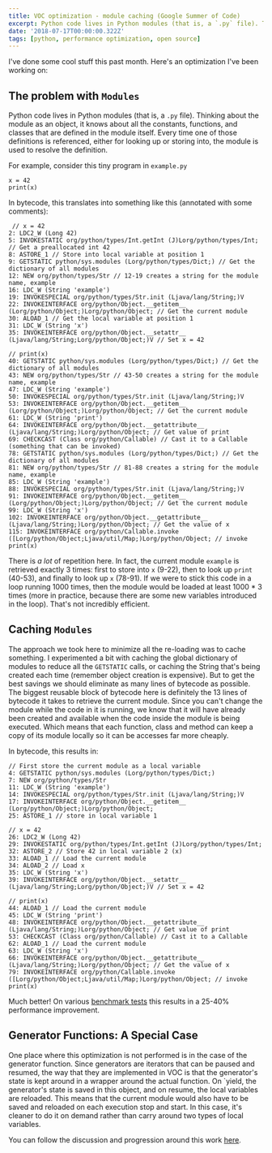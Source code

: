```yaml
---
title: VOC optimization - module caching (Google Summer of Code)
excerpt: Python code lives in Python modules (that is, a `.py` file). Thinking about the module as an object, it knows about all the constants, functions, and classes that are defined in the module itself. Every time one of those definitions is referenced, either for looking up or storing into, the module is used to resolve the definition...
date: '2018-07-17T00:00:00.322Z'
tags: [python, performance optimization, open source]
---
```


I've done some cool stuff this past month. Here's an optimization I've been working on:

## The problem with `Modules`

Python code lives in Python modules (that is, a `.py` file). Thinking about the module as an object, it knows about all the constants, functions, and classes that are defined in the module itself. Every time one of those definitions is referenced, either for looking up or storing into, the module is used to resolve the definition.

For example, consider this tiny program in `example.py`

```
x = 42
print(x)
```

 In bytecode, this translates into something like this (annotated with some comments):

```
 // x = 42
2: LDC2_W (Long 42)
5: INVOKESTATIC org/python/types/Int.getInt (J)Lorg/python/types/Int; // Get a preallocated int 42
8: ASTORE_1 // Store into local variable at position 1
9: GETSTATIC python/sys.modules (Lorg/python/types/Dict;) // Get the dictionary of all modules
12: NEW org/python/types/Str // 12-19 creates a string for the module name, example
16: LDC_W (String 'example')
19: INVOKESPECIAL org/python/types/Str.init (Ljava/lang/String;)V
22: INVOKEINTERFACE org/python/Object.__getitem__ (Lorg/python/Object;)Lorg/python/Object; // Get the current module
30: ALOAD_1 // Get the local variable at position 1
31: LDC_W (String 'x')
35: INVOKEINTERFACE org/python/Object.__setattr__ (Ljava/lang/String;Lorg/python/Object;)V // Set x = 42

// print(x)
40: GETSTATIC python/sys.modules (Lorg/python/types/Dict;) // Get the dictionary of all modules
43: NEW org/python/types/Str // 43-50 creates a string for the module name, example
47: LDC_W (String 'example')
50: INVOKESPECIAL org/python/types/Str.init (Ljava/lang/String;)V
53: INVOKEINTERFACE org/python/Object.__getitem__ (Lorg/python/Object;)Lorg/python/Object; // Get the current module
61: LDC_W (String 'print')
64: INVOKEINTERFACE org/python/Object.__getattribute__ (Ljava/lang/String;)Lorg/python/Object; // Get value of print
69: CHECKCAST (Class org/python/Callable) // Cast it to a Callable (something that can be invoked)
78: GETSTATIC python/sys.modules (Lorg/python/types/Dict;) // Get the dictionary of all modules
81: NEW org/python/types/Str // 81-88 creates a string for the module name, example
85: LDC_W (String 'example')
88: INVOKESPECIAL org/python/types/Str.init (Ljava/lang/String;)V
91: INVOKEINTERFACE org/python/Object.__getitem__ (Lorg/python/Object;)Lorg/python/Object; // Get the current module
99: LDC_W (String 'x')
102: INVOKEINTERFACE org/python/Object.__getattribute__ (Ljava/lang/String;)Lorg/python/Object; // Get the value of x
115: INVOKEINTERFACE org/python/Callable.invoke ([Lorg/python/Object;Ljava/util/Map;)Lorg/python/Object; // invoke print(x)
```

There is *a lot* of repetition here. In fact, the current module `example` is retrieved exactly 3 times: first to store into `x` (9-22), then to look up `print` (40-53), and finally to look up `x` (78-91). If we were to stick this code in a loop running 1000 times, then the module would be loaded at least 1000 * 3 times (more in practice, because there are some new variables introduced in the loop). That's not incredibly efficient.

## Caching `Modules`

The approach we took here to minimize all the re-loading was to cache something. I experimented a bit with caching the global dictionary of modules to reduce all the `GETSTATIC` calls, or caching the String that's being created each time (remember object creation is expensive). But to get the best savings we should eliminate as many lines of bytecode as possible. The biggest reusable block of bytecode here is definitely the 13 lines of bytecode it takes to retrieve the current module. Since you can't change the module while the code in it is running, we know that it will have already been created and available when the code inside the module is being executed. Which means that each function, class and method can keep a copy of its module locally so it can be accesses far more cheaply.

In bytecode, this results in:

```
// First store the current module as a local variable
4: GETSTATIC python/sys.modules (Lorg/python/types/Dict;)
7: NEW org/python/types/Str
11: LDC_W (String 'example')
14: INVOKESPECIAL org/python/types/Str.init (Ljava/lang/String;)V
17: INVOKEINTERFACE org/python/Object.__getitem__ (Lorg/python/Object;)Lorg/python/Object;
25: ASTORE_1 // store in local variable 1

// x = 42
26: LDC2_W (Long 42)
29: INVOKESTATIC org/python/types/Int.getInt (J)Lorg/python/types/Int;
32: ASTORE_2 // Store 42 in local variable 2 (x)
33: ALOAD_1 // Load the current module
34: ALOAD_2 // Load x
35: LDC_W (String 'x')
39: INVOKEINTERFACE org/python/Object.__setattr__ (Ljava/lang/String;Lorg/python/Object;)V // Set x = 42

// print(x)
44: ALOAD_1 // Load the current module
45: LDC_W (String 'print')
48: INVOKEINTERFACE org/python/Object.__getattribute__ (Ljava/lang/String;)Lorg/python/Object; // Get value of print
53: CHECKCAST (Class org/python/Callable) // Cast it to a Callable
62: ALOAD_1 // Load the current module
63: LDC_W (String 'x')
66: INVOKEINTERFACE org/python/Object.__getattribute__ (Ljava/lang/String;)Lorg/python/Object; // Get the value of x
79: INVOKEINTERFACE org/python/Callable.invoke ([Lorg/python/Object;Ljava/util/Map;)Lorg/python/Object; // invoke print(x)
```

Much better! On various [benchmark tests](https://github.com/pybee/voc/pull/839/files#diff-76c95e069000c65f3a49f9984e93fde6) this results in a 25-40% performance improvement.

## Generator Functions: A Special Case

One place where this optimization is not performed is in the case of the generator function. Since generators are iterators that can be paused and resumed, the way that they are implemented in VOC is that the generator's state is kept around in a wrapper around the actual function. On `yield</code>, the generator's state is saved in this object, and on resume, the local variables are reloaded. This means that the current module would also have to be saved and reloaded on each execution stop and start. In this case, it's cleaner to do it on demand rather than carry around two types of local variables.

You can follow the discussion and progression around this work [here](https://github.com/pybee/voc/pull/839).
